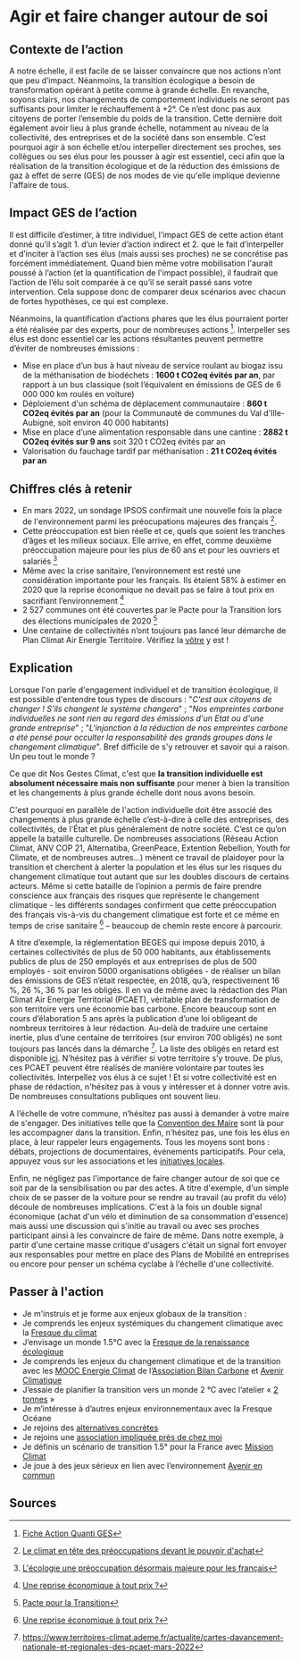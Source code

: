 # Agir et faire changer autour de soi

## Contexte de l’action

A notre échelle, il est facile de se laisser convaincre que nos actions n’ont que peu d’impact. Néanmoins, la transition écologique a besoin de 
transformation opérant à petite comme à grande échelle. En revanche, soyons clairs, nos changements de comportement individuels ne seront pas suffisants 
pour limiter le réchauffement à +2°. Ce n’est donc pas aux citoyens de porter l’ensemble du poids de la transition. Cette dernière doit également avoir lieu à plus grande 
échelle, notamment au niveau de la collectivité, des entreprises et de la société dans son ensemble. C’est pourquoi agir à son échelle et/ou interpeller directement ses proches, ses collègues ou ses élus pour les pousser à agir est essentiel, ceci afin que la réalisation de la transition écologique et de la réduction des émissions de gaz à effet de serre (GES) de nos modes de vie qu'elle implique devienne l'affaire de tous.

## Impact GES de l’action

Il est difficile d’estimer, à titre individuel, l’impact GES de cette action étant donné qu’il s’agit 1. d’un levier d’action indirect et 2. que le fait d’interpeller et d’inciter
à l’action ses élus (mais aussi ses proches) ne se concrétise pas forcément immédiatement. Quand bien même votre mobilisation l'aurait poussé à l’action (et la quantification de 
l'impact possible), il faudrait que l’action de l’élu soit comparée à ce qu’il se serait passé sans votre intervention. Cela suppose donc de comparer deux 
scénarios avec chacun de fortes hypothèses, ce qui est complexe. 

Néanmoins, la quantification d’actions phares que les élus pourraient porter a été réalisée par des experts, pour de nombreuses actions [^1]. Interpeller ses
élus est donc essentiel car les actions résultantes peuvent permettre d’éviter de nombreuses émissions :
- Mise en place d’un bus à haut niveau de service roulant au biogaz issu de la méthanisation de biodéchets : **1600 t CO2eq évités par an**, par rapport à un 
bus classique (soit l’équivalent en émissions de GES de 6 000 000 km roulés en voiture)
- Déploiement d'un schéma de déplacement communautaire : **860 t CO2eq évités par an** (pour la Communauté de communes du Val d'Ille-Aubigné, soit environ 
40 000 habitants)
- Mise en place d’une alimentation responsable dans une cantine : **2882 t CO2eq évités sur 9 ans** soit 320 t CO2eq évités par an
- Valorisation du fauchage tardif par méthanisation : **21 t CO2eq évités par an**

## Chiffres clés à retenir

- En mars 2022, un sondage IPSOS confirmait une nouvelle fois la place de l'environnement parmi les préocupations majeures des français [^2]. 
- Cette préoccupation est bien réelle et ce, quels que soient les tranches d’âges et les milieux sociaux. Elle arrive, en effet, comme deuxième préoccupation majeure pour les plus de 60 ans et pour les ouvriers et salariés [^3]
- Même avec la crise sanitaire, l’environnement est resté une considération importante pour les français. Ils étaient 58% à estimer en 2020 que la reprise 
économique ne devait pas se faire à tout prix en sacrifiant l’environnement [^4]
- 2 527 communes ont été couvertes par le Pacte pour la Transition lors des élections municipales de 2020 [^5]
- Une centaine de collectivités n’ont toujours pas lancé leur démarche de Plan Climat Air Energie Territoire. Vérifiez la [vôtre](https://www.territoires-climat.ademe.fr/ressource/642-232)
y est !


## Explication

Lorsque l'on parle d'engagement individuel et de transition écologique, il est possible d'entendre tous types de discours : "_C'est aux citoyens de changer ! S'ils changent le système changera_" ; "_Nos empreintes carbone individuelles ne sont rien au regard des émissions d'un Etat ou d'une grande entreprise_" ; "_L'injonction à la réduction de nos empreintes carbone a été pensé pour occulter la responsabilité des grands groupes dans le changement climatique_". Bref difficile de s'y retrouver et savoir qui a raison. Un peu tout le monde ?

Ce que dit Nos Gestes Climat, c'est que **la transition individuelle est absolument nécessaire mais non suffisante** pour mener à bien la transition et les changements à plus grande échelle dont nous avons besoin. 

C'est pourquoi en parallèle de l'action individuelle doit être associé des changements à plus grande échelle c’est-à-dire à celle des entreprises, des collectivités, de l'État et plus généralement de notre société. C’est ce qu’on appelle la bataille culturelle. De nombreuses associations (Réseau Action Climat, ANV COP 21, Alternatiba, GreenPeace, Extention Rebellion, Youth for Climate, et de nombreuses autres…) mènent ce travail de plaidoyer pour la transition et cherchent à alerter la population  et les élus sur les risques du changement climatique tout autant que sur les doubles discours de certains acteurs. Même si cette bataille de l’opinion a permis de faire prendre conscience aux français des risques que représente le changement climatique - les différents sondages confirment que cette préoccupation des français vis-à-vis du changement climatique est forte et ce même en temps de crise sanitaire [^4] – beaucoup de chemin reste encore à parcourir.

A titre d’exemple, la réglementation BEGES qui impose depuis 2010, à certaines collectivités de plus de 50 000 habitants, aux établissements publics de plus de 250 
employés et aux entreprises de plus de 500 employés - soit environ 5000 organisations obligées - de réaliser un bilan des émissions de GES  n’était 
respectée, en 2018, qu’à, respectivement 16 %, 26 %, 36 % par les obligés. Il en va de même avec la rédaction des Plan Climat Air Energie Territorial 
(PCAET), véritable plan de transformation de son territoire vers une économie bas carbone. Encore beaucoup sont en cours d’élaboration 5 ans après la 
publication d’une loi obligeant de nombreux territoires à leur rédaction. Au-delà de traduire une certaine inertie, plus d’une centaine de territoires 
(sur environ 700 obligés) ne sont toujours pas lancés dans la démarche [^6]. La liste des obligés en retard est disponible 
[ici](https://www.ecologie.gouv.fr/sites/default/files/PCAET%20non%20lance%CC%81s_mars_2020.pdf). 
N’hésitez pas à vérifier si votre territoire s’y trouve. De plus, ces PCAET peuvent être réalisés de manière volontaire par toutes les collectivités. 
Interpellez vos élus à ce sujet ! Et si votre collectivité est en phase de rédaction, n'hésitez pas à vous y intéresser et à donner votre avis. De 
nombreuses consultations publiques ont souvent lieu. 

A l’échelle de votre commune, n’hésitez pas aussi à demander à votre maire de s'engager. Des initiatives telle que la [Convention des Maire](https://www.conventiondesmaires.eu/fr/) sont là pour
les accompagner dans la transition. Enfin, n’hésitez pas, une fois les élus en place, à leur rappeler leurs engagements. Tous les moyens sont bons : débats, 
projections de documentaires, événements participatifs. Pour cela, appuyez vous sur
les associations et les [initiatives locales](https://alternatiba.eu/une-nouvelle-plateforme-pour-promouvoir-la-transition/). 

Enfin, ne négligez pas l'importance de faire changer autour de soi que ce soit par de la sensibilisation ou par des actes. A titre d'exemple, d'un simple choix de se passer de la voiture pour se rendre au travail (au profit du vélo) découle de nombreuses implications. C'est à la fois un double signal économique (achat d'un vélo et diminution de sa consommation d'essence) mais aussi une discussion qui s'initie au travail ou avec ses proches participant
ainsi à les convaincre de faire de même. Dans notre exemple, à partir d'une certaine masse critique d'usagers c'était un signal fort envoyer aux responsables pour mettre en place des Plans de Mobilité en entreprises ou encore pour penser un schéma cyclabe à l'échelle d'une collectivité. 

## Passer à l'action

-	Je m'instruis et je forme aux enjeux globaux de la transition :
  -	Je comprends les enjeux systémiques du changement climatique avec la [Fresque du climat](https://fresqueduclimat.org/)
  -	J’envisage un monde 1.5°C avec la [Fresque de la renaissance écologique](https://www.renaissanceecologique.fr/)
  -	Je comprends les enjeux du changement climatique et de la transition avec les [MOOC Energie Climat](https://www.youtube.com/user/AvenirClimatique/playlists?view=50&sort=dd&shelf_id=5) de l’[Association Bilan Carbone](https://www.associationbilancarbone.fr/) et [Avenir Climatique](https://avenirclimatique.org/)
  -	J’essaie de planifier la transition vers un monde 2 °C avec l’atelier « [2 tonnes](https://www.2tonnes.org/) »
  -	Je m’intéresse à d’autres enjeux environnementaux avec la Fresque Océane
-	Je rejoins des [alternatives concrètes](https://alternatiba.eu/une-nouvelle-plateforme-pour-promouvoir-la-transition/)
-	Je rejoins une [association impliquée près de chez moi](https://reseauactionclimat.org/association/associations-membres/)
-	Je définis un scénario de transition 1.5° pour la France avec [Mission Climat](http://mission-climat.io/)
-	Je joue à des jeux sérieux en lien avec l’environnement [Avenir en commun](https://enjeuxcommuns.fr/)


## Sources

[^1]: [Fiche Action Quanti GES](https://www.bilans-ges.ademe.fr/fr/ressource/fiche-action-list/index/siGras/1)
[^2]: [Le climat en tête des préoccupations devant le pouvoir d'achat](https://www.ipsos.com/fr-fr/presidentielle-2022/enquete-electorale-vague-7)
[^3]: [L'écologie une préoccupation désormais majeure pour les français](https://www.lemonde.fr/politique/article/2019/09/16/l-ecologie-une-preoccupation-desormais-majeure-pour-les-francais_5510924_823448.html)
[^4]: [Une reprise économique à tout prix ?](https://www.ipsos.com/fr-fr/58-des-francais-estiment-que-la-reprise-economique-ne-doit-pas-se-faire-tout-prix-en-sacrifiant)  
[^5]: [Pacte pour la Transition](https://www.pacte-transition.org/#welcome)
[^6]: https://www.territoires-climat.ademe.fr/actualite/cartes-davancement-nationale-et-regionales-des-pcaet-mars-2022

